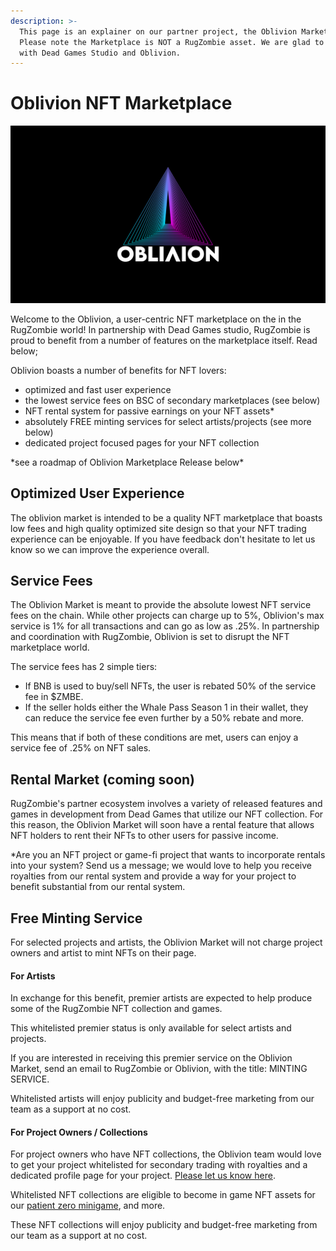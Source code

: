 ```yaml
---
description: >-
  This page is an explainer on our partner project, the Oblivion Marketplace.
  Please note the Marketplace is NOT a RugZombie asset. We are glad to partner
  with Dead Games Studio and Oblivion.
---
```


# Oblivion NFT Marketplace

![](<../../../.gitbook/assets/Oblivion 2.1.jpg>)

Welcome to the Oblivion, a user-centric NFT marketplace on the in the RugZombie world! In partnership with Dead Games studio, RugZombie is proud to benefit from a number of features on the marketplace itself. Read below;&#x20;

Oblivion boasts a number of benefits for NFT lovers:

* optimized and fast user experience
* &#x20;the lowest service fees on BSC of secondary marketplaces (see below)
* NFT rental system for passive earnings on your NFT assets\*
* absolutely FREE minting services for select artists/projects (see more below)&#x20;
* dedicated project focused pages for your NFT collection

\*see a roadmap of Oblivion Marketplace Release below\*

## Optimized User Experience

The oblivion market is intended to be a quality NFT marketplace that boasts low fees and high quality optimized site design so that your NFT trading experience can be enjoyable. If you have feedback don't hesitate to let us know so we can improve the experience overall.&#x20;

## Service Fees

The Oblivion Market is meant to provide the absolute lowest NFT service fees on the chain. While other projects can charge up to 5%, Oblivion's max service is 1% for all transactions and can go as low as .25%. In partnership and coordination with RugZombie, Oblivion is set to disrupt the NFT marketplace world.

The service fees has 2 simple tiers:&#x20;

* If BNB is used to buy/sell NFTs, the user is rebated 50% of the service fee in $ZMBE.&#x20;
* If the seller holds either the Whale Pass Season 1 in their wallet, they can reduce the service fee even further by a 50% rebate and more.

This means that if both of these conditions are met, users can enjoy a service fee of .25% on NFT sales.&#x20;



## Rental Market (coming soon)



RugZombie's partner ecosystem involves a variety of released features and games in development from Dead Games that utilize our NFT collection. For this reason, the Oblivion Market will soon have a rental feature that allows NFT holders to rent their NFTs to other users for passive income.&#x20;

\*Are you an NFT project or game-fi project that wants to incorporate rentals into your system? Send us a message; we would love to help you receive royalties from our rental system and provide a way for your project to benefit substantial from our rental system.&#x20;



## Free Minting Service

For selected projects and artists, the Oblivion Market will not charge project owners and artist to mint NFTs on their page.&#x20;

#### For Artists

In exchange for this benefit, premier artists are expected to help produce some of the RugZombie NFT collection and games.&#x20;

This whitelisted premier status is only available for select artists and projects.&#x20;

If you are interested in receiving this premier service on the Oblivion Market, send an email to RugZombie or Oblivion, with the title: MINTING SERVICE.

Whitelisted artists will enjoy publicity and budget-free marketing from our team as a support at no cost.&#x20;

#### For Project Owners / Collections

For project owners who have NFT collections, the Oblivion team would love to get your project whitelisted for secondary trading with royalties and a dedicated profile page for your project. [Please let us know here](https://docs.google.com/forms/u/4/d/e/1FAIpQLSdkKJRBugKWdVOryendbJVfLoNX7VB8UKNjH0g6xavDafUKRA/viewform?usp=send\_form).

Whitelisted NFT collections are eligible to become in game NFT assets for our [patient zero minigame](../dead-games-studio/patient-o-zero.md), and more.

These NFT collections will enjoy publicity and budget-free marketing  from our team as a support at no cost.&#x20;



